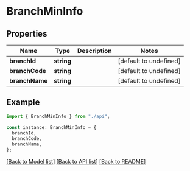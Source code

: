 # BranchMinInfo

## Properties

| Name           | Type       | Description | Notes                  |
| -------------- | ---------- | ----------- | ---------------------- |
| **branchId**   | **string** |             | [default to undefined] |
| **branchCode** | **string** |             | [default to undefined] |
| **branchName** | **string** |             | [default to undefined] |

## Example

```typescript
import { BranchMinInfo } from "./api";

const instance: BranchMinInfo = {
  branchId,
  branchCode,
  branchName,
};
```

[[Back to Model list]](../README.md#documentation-for-models) [[Back to API list]](../README.md#documentation-for-api-endpoints) [[Back to README]](../README.md)
